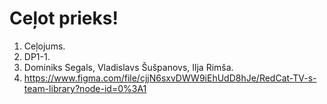 # Ceļot prieks!
1. Ceļojums.
2. DP1-1.
3. Dominiks Segals, Vladislavs Šušpanovs, Ilja Rimša.
4. https://www.figma.com/file/cjjN6sxvDWW9iEhUdD8hJe/RedCat-TV-s-team-library?node-id=0%3A1